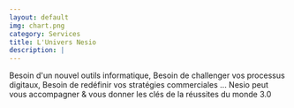 ```yaml
---
layout: default
img: chart.png
category: Services
title: L'Univers Nesio
description: |
---
```

  Besoin d'un nouvel outils informatique, Besoin de challenger vos processus digitaux, Besoin de redéfinir vos stratégies commerciales ...
Nesio peut vous accompagner & vous donner les clés de la réussites du monde 3.0 